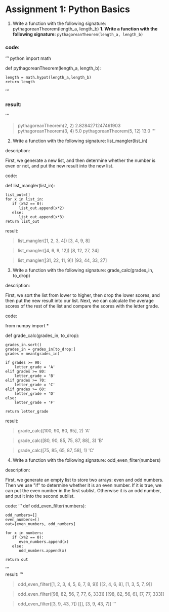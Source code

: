 # Assignment 1: Python Basics
1. Write a function with the following signature: pythagoreanTheorem(length_a, length_b)
**1. Write a function with the following signature:** `pythagoreanTheorem(length_a, length_b)`
### code:
‘’‘ python
import math

def pythagoreanTheorem(length_a, length_b):

    length = math.hypot(length_a,length_b)
    return length
’‘’
  
### result:
''' 
> pythagoreanTheorem(2, 2)
2.8284271247461903
> pythagoreanTheorem(3, 4)
5.0
> pythagoreanTheorem(5, 12)
13.0
'''



2. Write a function with the following signature: list_mangler(list_in)

description:

First, we generate a new list, and then determine whether the number is even or not, and put the new result into the new list.

code:

def list_mangler(list_in):

    list_out=[]
    for x in list_in:
       if (x%2 == 0):
          list_out.append(x*2)
       else:
          list_out.append(x*3)
    return list_out

result:

> list_mangler([1, 2, 3, 4])
[3, 4, 9, 8]

> list_mangler([4, 6, 9, 12])
[8, 12, 27, 24]

> list_mangler([31, 22, 11, 9])
[93, 44, 33, 27]




3. Write a function with the following signature: grade_calc(grades_in, to_drop)

description:

First, we sort the list from lower to higher, then drop the lower scores, and then put the new result into our list.
Next, we can calculate the average scores of the rest of the list and compare the scores with the letter grade.

code:

from numpy import *

def grade_calc(grades_in, to_drop):

    grades_in.sort()
    grades_in = grades_in[to_drop:]
    grades = mean(grades_in)

    if grades >= 90:
        letter_grade = 'A'
    elif grades >= 80:
        letter_grade = 'B'
    elif grades >= 70:
        letter_grade = 'C'
    elif grades >= 60:
        letter_grade = 'D'
    else:
        letter_grade = 'F'

    return letter_grade


result:

> grade_calc([100, 90, 80, 95], 2)
'A'

> grade_calc([80, 90, 85, 75, 87, 88], 3)
'B'

> grade_calc([75, 85, 65, 87, 58], 1)
'C'




4. Write a function with the following signature: odd_even_filter(numbers)

description:

First, we generate an empty list to store two arrays: even and odd numbers. Then we use "if" to determine whether it is an even number.
If it is true, we can put the even number in the first sublist. Otherwise it is an odd number, and put it into the second sublist.


code:
‘’‘
def odd_even_filter(numbers):

    odd_numbers=[]
    even_numbers=[]
    out=[even_numbers, odd_numbers]

    for x in numbers:
       if (x%2 == 0):
          even_numbers.append(x)
       else:
          odd_numbers.append(x)

    return out
’‘’    
result:
‘’‘
> odd_even_filter([1, 2, 3, 4, 5, 6, 7, 8, 9])
[[2, 4, 6, 8], [1, 3, 5, 7, 9]]

> odd_even_filter([98, 82, 56, 7, 77, 6, 333])
[[98, 82, 56, 6], [7, 77, 333]]

> odd_even_filter([3, 9, 43, 7])
[[], [3, 9, 43, 7]]
’‘’
